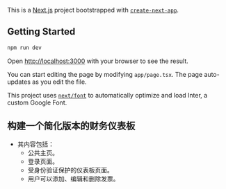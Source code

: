 This is a [Next.js](https://nextjs.org/) project bootstrapped with [`create-next-app`](https://github.com/vercel/next.js/tree/canary/packages/create-next-app).

## Getting Started

```bash
npm run dev
```

Open [http://localhost:3000](http://localhost:3000) with your browser to see the result.

You can start editing the page by modifying `app/page.tsx`. The page auto-updates as you edit the file.

This project uses [`next/font`](https://nextjs.org/docs/basic-features/font-optimization) to automatically optimize and load Inter, a custom Google Font.

## 构建一个简化版本的财务仪表板

- 其内容包括：
  - 公共主页。
  - 登录页面。
  - 受身份验证保护的仪表板页面。
  - 用户可以添加、编辑和删除发票。

